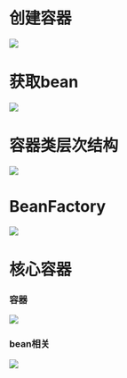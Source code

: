 # 创建容器

[![](https://cdn.nlark.com/yuque/0/2023/png/38953059/1696380188177-e27bf127-cd94-47f5-b2d4-6e86a0acbb50.png)](https://cdn.nlark.com/yuque/0/2023/png/38953059/1696380188177-e27bf127-cd94-47f5-b2d4-6e86a0acbb50.png)

# 获取bean

[![](https://cdn.nlark.com/yuque/0/2023/png/38953059/1696380202771-89ddaef9-eea0-4451-b36e-cb50a5d367bd.png)](https://cdn.nlark.com/yuque/0/2023/png/38953059/1696380202771-89ddaef9-eea0-4451-b36e-cb50a5d367bd.png)

# 容器类层次结构

[![](https://cdn.nlark.com/yuque/0/2023/png/38953059/1696380968453-54b9e0a2-01c0-4322-a55d-3b43971800a6.png)](https://cdn.nlark.com/yuque/0/2023/png/38953059/1696380968453-54b9e0a2-01c0-4322-a55d-3b43971800a6.png)

# BeanFactory

[![](https://cdn.nlark.com/yuque/0/2023/png/38953059/1696380983485-9fe441a1-d4a7-4de6-8f61-1556be8a01fb.png)](https://cdn.nlark.com/yuque/0/2023/png/38953059/1696380983485-9fe441a1-d4a7-4de6-8f61-1556be8a01fb.png)

# 核心容器

### 容器

[![](https://cdn.nlark.com/yuque/0/2023/png/38953059/1696459105345-755fdfd9-a8a9-452e-bd15-53b529d08000.png)](https://cdn.nlark.com/yuque/0/2023/png/38953059/1696459105345-755fdfd9-a8a9-452e-bd15-53b529d08000.png)

### bean相关

[![](https://cdn.nlark.com/yuque/0/2023/png/38953059/1696459131536-8a828524-ceb7-4614-b159-059f36f2541d.png)](https://cdn.nlark.com/yuque/0/2023/png/38953059/1696459131536-8a828524-ceb7-4614-b159-059f36f2541d.png)
